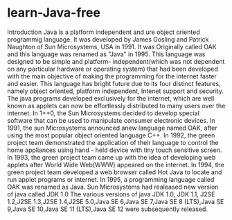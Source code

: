 # learn-Java-free
Introduction  Java is a platform independent and ure object oriented programmig language. It was developed by James Gosling and Patrick Naughton of Sun Microsystems, USA in 1991.  It was Originally called OAK and this language was renamed as "Java" in 1995.  This language was designed to be simple and platform- independent(which was not dependent on any particular hardware or operating system) that had been developed with the main objective of making the programming for the internet faster and easier.  This language has bright future due to its four distinct features, namely object oriented, platform independent, Intenet support and security.  The java programs developed exclusively for the internet, which are well known as applets can now be effortlessly distributed to many users over the internet.  In 1++0, the Sun Microsystems decided to develop special software that can be used to manipulate consumer electronic devices. In 1991, the sun Microsystems announced anew language named OAK, after using the most popular object oriented language C++.  In 1992, the green project team demonstrated the application of their language to control the home appliances using hand - held device with tiny touch sensitive screen.  In 1993, the green project team came up with the idea of developing web applets after World Wide Web(WWW) appeared on the internet.  In 1994, the green project team developed a web browser called Hot Java to locate and run applet programs or internet.  In 1995, a programming language called OAK was renamed as Java. Sun Microsystems had realeased new version of java called JDK 1.0  The various versions of java JDK 1.0, JDK 1.1, J2SE 1.2,J2SE 1.3,J2SE 1.4,J2SE 5.0,Java SE 6,Java SE 7,Java SE 8 (LTS),Java SE 9,Java SE 10,Java SE 11 (LTS),Java SE 12 were subsequently released.
